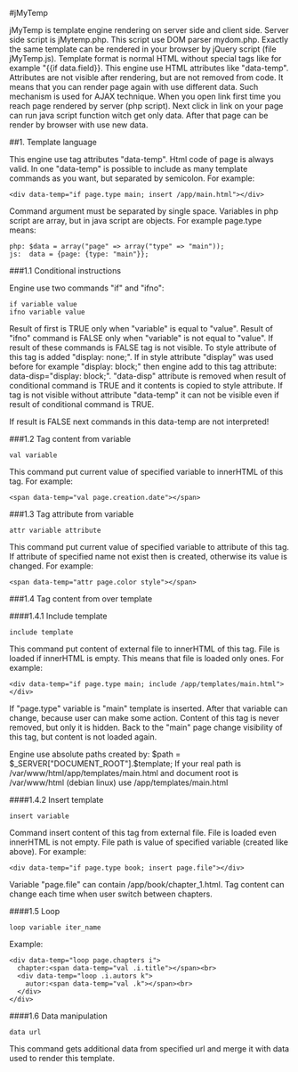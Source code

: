 #jMyTemp

jMyTemp is template engine rendering on server side and client side. Server side script is jMytemp.php. This script use DOM parser mydom.php. Exactly the same template can be rendered in your browser by jQuery script (file jMyTemp.js). Template format is normal HTML without special tags like for example "{{if data.field}}. This engine use HTML attributes like "data-temp". Attributes are not visible after rendering, but are not removed from code. It means that you can render page again with use different data. Such mechanism is used for AJAX technique. When you open link first time you reach page rendered by server (php script). Next click in link on your page can run java script function witch get only data. After that page can be render by browser with use new data.

##1. Template language

This engine use tag attributes "data-temp". Html code of page is always valid. In one "data-temp" is possible to include as many template commands as you want, but separated by semicolon. For example:

```
<div data-temp="if page.type main; insert /app/main.html"></div> 
```

Command argument must be separated by single space. Variables in php script are array, but in java script are objects. For example page.type means:

```
php: $data = array("page" => array("type" => "main"));
js:  data = {page: {type: "main"}};
```

###1.1 Conditional instructions

Engine use two commands "if" and "ifno":

```
if variable value
ifno variable value
```
Result of first is TRUE only when "variable" is equal  to "value". Result of "ifno" command is FALSE only when "variable" is not equal to "value". If result of these commands is FALSE tag is not visible. To style attribute of this tag is added "display: none;". If in style attribute "display" was used before for example "display: block;" then engine add to this tag attribute: data-disp="display: block;". "data-disp" attribute is removed when result of conditional command is TRUE and it contents is copied to style attribute. If tag is not visible without attribute "data-temp" it can not be visible even if result of conditional command is TRUE.

If result is FALSE next commands in this data-temp are not interpreted!

###1.2 Tag content from variable

```
val variable
```
This command put current value of specified variable to innerHTML of this tag. For example:

```
<span data-temp="val page.creation.date"></span>
```
###1.3 Tag attribute from variable

```
attr variable attribute
```
This command put current value of specified variable to attribute of this tag. If attribute of specified name not exist then is created, otherwise its value is changed. For example:

```
<span data-temp="attr page.color style"></span>
```
###1.4 Tag content from over template

####1.4.1 Include template

```
include template
```
This command put content of external file to innerHTML of this tag. File is loaded if innerHTML is empty. This means that file is loaded only ones. For example:

```
<div data-temp="if page.type main; include /app/templates/main.html"></div>
```
If "page.type" variable is "main" template is inserted. After that variable can change, because user can make some action. Content of this tag is never removed, but only it is hidden. Back to the "main" page change visibility of this tag, but content is not loaded again.

Engine use absolute paths created by: $path = $_SERVER["DOCUMENT_ROOT"].$template; If your real path is /var/www/html/app/templates/main.html and document root is /var/www/html (debian linux) use /app/templates/main.html

####1.4.2 Insert template

```
insert variable
```
Command insert content of this tag from external file. File is loaded even innerHTML is not empty. File path is value of specified variable (created like above). For example:

```
<div data-temp="if page.type book; insert page.file"></div>
```
Variable "page.file" can contain /app/book/chapter_1.html. Tag content can change each time when user switch between chapters.

####1.5 Loop

```
loop variable iter_name
```
Example:

```
<div data-temp="loop page.chapters i">
  chapter:<span data-temp="val .i.title"></span><br>
  <div data-temp="loop .i.autors k">
    autor:<span data-temp="val .k"></span><br>
  </div>
</div>
```

####1.6 Data manipulation

```
data url
```
This command gets additional data from specified url and merge it with data used to render this template. 
